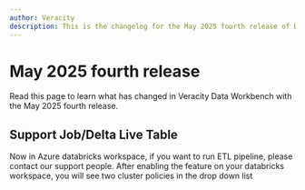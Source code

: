 ```yaml
---
author: Veracity
description: This is the changelog for the May 2025 fourth release of Data Workbench.
---
```


# May 2025 fourth release
Read this page to learn what has changed in Veracity Data Workbench with the May 2025 fourth release.

## Support Job/Delta Live Table
Now in Azure databricks workspace, if you want to run ETL pipeline, please contact our support people. 
After enabling the feature on your databricks workspace, you will see two cluster policies in the drop down list



